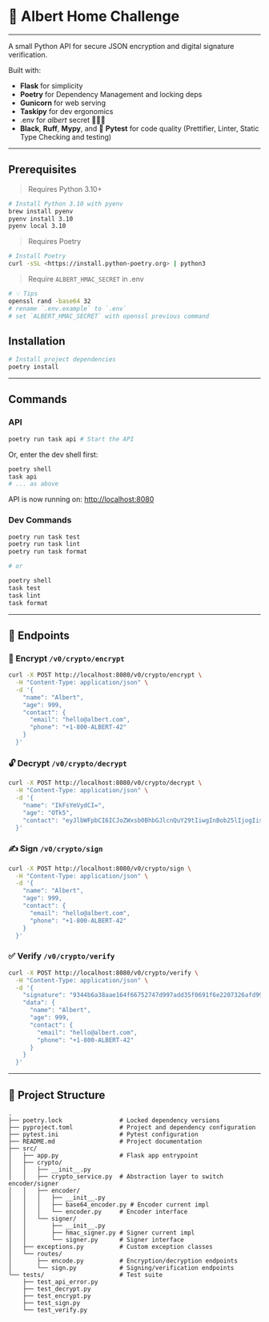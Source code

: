 # 🔐 Albert Home Challenge

---

A small Python API for secure JSON encryption and digital signature verification.

Built with:

- **Flask** for simplicity
- **Poetry** for Dependency Management and locking deps
- **Gunicorn** for web serving
- **Taskipy** for dev ergonomics
- .env for *albert* secret 👨‍🦳🤐
- **Black**, **Ruff**, **Mypy**, and 🧪 **Pytest** for code quality (Prettifier, Linter, Static Type Checking and testing)

---

## **Prerequisites**

> Requires Python 3.10+
> 

```bash
# Install Python 3.10 with pyenv
brew install pyenv
pyenv install 3.10
pyenv local 3.10
```

> Requires Poetry
> 

```bash
# Install Poetry
curl -sSL <https://install.python-poetry.org> | python3
```

> Require `ALBERT_HMAC_SECRET` in .env
> 

```bash
# 💡 Tips
openssl rand -base64 32
# rename `.env.example` to `.env`
# set `ALBERT_HMAC_SECRET` with openssl previous command
```

## Installation

```bash
# Install project dependencies
poetry install
```

---

## Commands

### API

```bash
poetry run task api # Start the API
```

Or, enter the dev shell first:

```bash
poetry shell
task api
# ... as above
```

API is now running on: [http://localhost:8080](http://localhost:8080/)

### Dev Commands

```bash
poetry run task test
poetry run task lint
poetry run task format

# or

poetry shell
task test
task lint
task format
```

---

## 🔁 Endpoints

### 🔐 Encrypt `/v0/crypto/encrypt`

```bash
curl -X POST http://localhost:8080/v0/crypto/encrypt \
  -H "Content-Type: application/json" \
  -d '{
    "name": "Albert",
    "age": 999,
    "contact": {
      "email": "hello@albert.com",
      "phone": "+1-800-ALBERT-42"
    }
  }'
```

### 🔓 Decrypt `/v0/crypto/decrypt`

```bash
curl -X POST http://localhost:8080/v0/crypto/decrypt \
  -H "Content-Type: application/json" \
  -d '{
    "name": "IkFsYmVydCI=",
    "age": "OTk5",
    "contact": "eyJlbWFpbCI6ICJoZWxsb0BhbGJlcnQuY29tIiwgInBob25lIjogIisxLTgwMC1BTEJFUlQtNDIifQ=="
  }'

```

### ✍️ Sign `/v0/crypto/sign`

```bash
curl -X POST http://localhost:8080/v0/crypto/sign \
  -H "Content-Type: application/json" \
  -d '{
    "name": "Albert",
    "age": 999,
    "contact": {
      "email": "hello@albert.com",
      "phone": "+1-800-ALBERT-42"
    }
  }'

```

### ✅ Verify `/v0/crypto/verify`

```bash
curl -X POST http://localhost:8080/v0/crypto/verify \
  -H "Content-Type: application/json" \
  -d '{
    "signature": "9344b6a38aae164f66752747d997add35f0691f6e2207326afd99be74f8c0ae2",
    "data": {
      "name": "Albert",
      "age": 999,
      "contact": {
        "email": "hello@albert.com",
        "phone": "+1-800-ALBERT-42"
      }
    }
  }'

```
---

## 📁 Project Structure

```
.
├── poetry.lock                # Locked dependency versions
├── pyproject.toml             # Project and dependency configuration
├── pytest.ini                 # Pytest configuration
├── README.md                  # Project documentation
├── src/
│   ├── app.py                 # Flask app entrypoint
│   ├── crypto/                
│   │   ├── __init__.py
│   │   ├── crypto_service.py  # Abstraction layer to switch encoder/signer
│   │   ├── encoder/
│   │   │   ├── __init__.py
│   │   │   ├── base64_encoder.py # Encoder current impl
│   │   │   └── encoder.py     # Encoder interface
│   │   └── signer/
│   │       ├── __init__.py
│   │       ├── hmac_signer.py # Signer current impl
│   │       └── signer.py      # Signer interface
│   ├── exceptions.py          # Custom exception classes
│   └── routes/
│       ├── encode.py          # Encryption/decryption endpoints
│       └── sign.py            # Signing/verification endpoints
└── tests/                     # Test suite
    ├── test_api_error.py
    ├── test_decrypt.py
    ├── test_encrypt.py
    ├── test_sign.py
    └── test_verify.py
```
